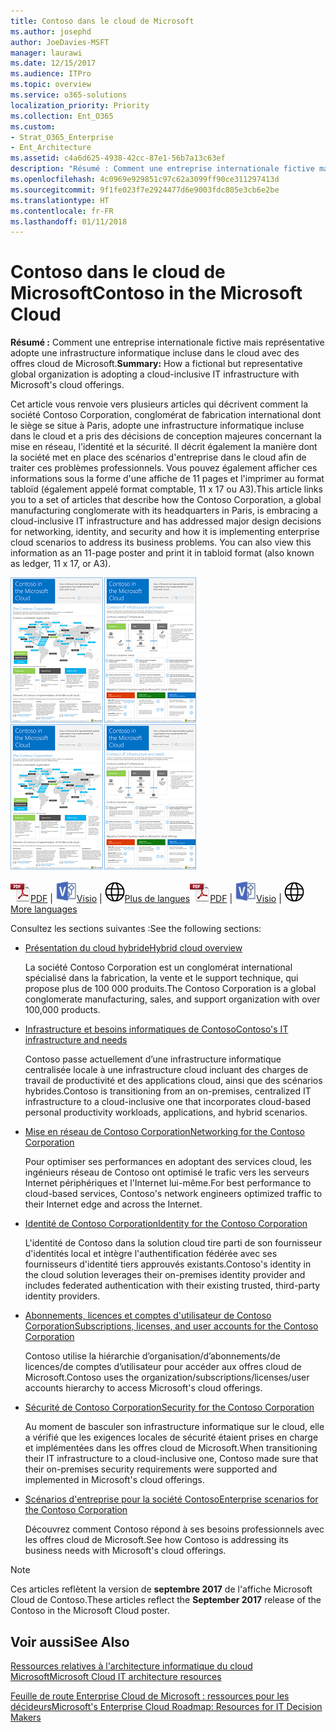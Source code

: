 ```yaml
---
title: Contoso dans le cloud de Microsoft
ms.author: josephd
author: JoeDavies-MSFT
manager: laurawi
ms.date: 12/15/2017
ms.audience: ITPro
ms.topic: overview
ms.service: o365-solutions
localization_priority: Priority
ms.collection: Ent_O365
ms.custom:
- Strat_O365_Enterprise
- Ent_Architecture
ms.assetid: c4a6d625-4938-42cc-87e1-56b7a13c63ef
description: "Résumé : Comment une entreprise internationale fictive mais représentative adopte une infrastructure informatique incluse dans le cloud avec des offres cloud de Microsoft."
ms.openlocfilehash: 4c0969e929851c97c62a3099ff90ce311297413d
ms.sourcegitcommit: 9f1fe023f7e2924477d6e9003fdc805e3cb6e2be
ms.translationtype: HT
ms.contentlocale: fr-FR
ms.lasthandoff: 01/11/2018
---
```

# <a name="contoso-in-the-microsoft-cloud"></a><span data-ttu-id="7eab2-103">Contoso dans le cloud de Microsoft</span><span class="sxs-lookup"><span data-stu-id="7eab2-103">Contoso in the Microsoft Cloud</span></span>

 <span data-ttu-id="7eab2-104">**Résumé :** Comment une entreprise internationale fictive mais représentative adopte une infrastructure informatique incluse dans le cloud avec des offres cloud de Microsoft.</span><span class="sxs-lookup"><span data-stu-id="7eab2-104">**Summary:** How a fictional but representative global organization is adopting a cloud-inclusive IT infrastructure with Microsoft's cloud offerings.</span></span>
  
<span data-ttu-id="7eab2-p101">Cet article vous renvoie vers plusieurs articles qui décrivent comment la société Contoso Corporation, conglomérat de fabrication international dont le siège se situe à Paris, adopte une infrastructure informatique incluse dans le cloud et a pris des décisions de conception majeures concernant la mise en réseau, l'identité et la sécurité. Il décrit également la manière dont la société met en place des scénarios d'entreprise dans le cloud afin de traiter ces problèmes professionnels. Vous pouvez également afficher ces informations sous la forme d'une affiche de 11 pages et l'imprimer au format tabloïd (également appelé format comptable, 11 x 17 ou A3).</span><span class="sxs-lookup"><span data-stu-id="7eab2-p101">This article links you to a set of articles that describe how the Contoso Corporation, a global manufacturing conglomerate with its headquarters in Paris, is embracing a cloud-inclusive IT infrastructure and has addressed major design decisions for networking, identity, and security and how it is implementing enterprise cloud scenarios to address its business problems. You can also view this information as an 11-page poster and print it in tabloid format (also known as ledger, 11 x 17, or A3).</span></span>
  
<span data-ttu-id="7eab2-107">[![Image miniature de l’affiche de Contoso dans Microsoft Cloud.](images/Contoso_Poster/Thumbnail.png)](https://www.microsoft.com/download/details.aspx?id=54427)</span><span class="sxs-lookup"><span data-stu-id="7eab2-107">[![Thumb image of the Contoso in the Microsoft Cloud poster.](images/Contoso_Poster/Thumbnail.png)](https://www.microsoft.com/download/details.aspx?id=54427)</span></span>
  
<span data-ttu-id="7eab2-108">![Fichier PDF](images/Common_Images/PDFIcon.png)[PDF](https://go.microsoft.com/fwlink/p/?linkid=842085)  | ![Fichier Visio](images/Common_Images/VisioIcon.png)[Visio](https://go.microsoft.com/fwlink/p/?linkid=842086)  | ![Affichage d'une page contenant des versions dans d'autres langues](images/Common_Images/GlobeIcon.png)[Plus de langues](https://www.microsoft.com/download/details.aspx?id=54427)</span><span class="sxs-lookup"><span data-stu-id="7eab2-108">![PDF file](images/Common_Images/PDFIcon.png)[PDF](https://go.microsoft.com/fwlink/p/?linkid=842085)  | ![Visio file](images/Common_Images/VisioIcon.png)[Visio](https://go.microsoft.com/fwlink/p/?linkid=842086)  | ![See a page with versions in additional languages](images/Common_Images/GlobeIcon.png)[More languages](https://www.microsoft.com/download/details.aspx?id=54427)</span></span>
  
<span data-ttu-id="7eab2-109">Consultez les sections suivantes :</span><span class="sxs-lookup"><span data-stu-id="7eab2-109">See the following sections:</span></span>
  
- [<span data-ttu-id="7eab2-110">Présentation du cloud hybride</span><span class="sxs-lookup"><span data-stu-id="7eab2-110">Hybrid cloud overview</span></span>](hybrid-cloud-overview.md)
    
    <span data-ttu-id="7eab2-111">La société Contoso Corporation est un conglomérat international spécialisé dans la fabrication, la vente et le support technique, qui propose plus de 100 000 produits.</span><span class="sxs-lookup"><span data-stu-id="7eab2-111">The Contoso Corporation is a global conglomerate manufacturing, sales, and support organization with over 100,000 products.</span></span>
    
- [<span data-ttu-id="7eab2-112">Infrastructure et besoins informatiques de Contoso</span><span class="sxs-lookup"><span data-stu-id="7eab2-112">Contoso's IT infrastructure and needs</span></span>](contoso-it-infrastructure-and-needs.md)
    
    <span data-ttu-id="7eab2-113">Contoso passe actuellement d’une infrastructure informatique centralisée locale à une infrastructure cloud incluant des charges de travail de productivité et des applications cloud, ainsi que des scénarios hybrides.</span><span class="sxs-lookup"><span data-stu-id="7eab2-113">Contoso is transitioning from an on-premises, centralized IT infrastructure to a cloud-inclusive one that incorporates cloud-based personal productivity workloads, applications, and hybrid scenarios.</span></span>
    
- [<span data-ttu-id="7eab2-114">Mise en réseau de Contoso Corporation</span><span class="sxs-lookup"><span data-stu-id="7eab2-114">Networking for the Contoso Corporation</span></span>](networking-for-the-contoso-corporation.md)
    
    <span data-ttu-id="7eab2-115">Pour optimiser ses performances en adoptant des services cloud, les ingénieurs réseau de Contoso ont optimisé le trafic vers les serveurs Internet périphériques et l'Internet lui-même.</span><span class="sxs-lookup"><span data-stu-id="7eab2-115">For best performance to cloud-based services, Contoso's network engineers optimized traffic to their Internet edge and across the Internet.</span></span>
    
- [<span data-ttu-id="7eab2-116">Identité de Contoso Corporation</span><span class="sxs-lookup"><span data-stu-id="7eab2-116">Identity for the Contoso Corporation</span></span>](identity-for-the-contoso-corporation.md)
    
    <span data-ttu-id="7eab2-117">L'identité de Contoso dans la solution cloud tire parti de son fournisseur d'identités local et intègre l'authentification fédérée avec ses fournisseurs d'identité tiers approuvés existants.</span><span class="sxs-lookup"><span data-stu-id="7eab2-117">Contoso's identity in the cloud solution leverages their on-premises identity provider and includes federated authentication with their existing trusted, third-party identity providers.</span></span>
    
- [<span data-ttu-id="7eab2-118">Abonnements, licences et comptes d'utilisateur de Contoso Corporation</span><span class="sxs-lookup"><span data-stu-id="7eab2-118">Subscriptions, licenses, and user accounts for the Contoso Corporation</span></span>](subscriptions-licenses-and-user-accounts-for-the-contoso-corporation.md)
    
    <span data-ttu-id="7eab2-119">Contoso utilise la hiérarchie d’organisation/d’abonnements/de licences/de comptes d’utilisateur pour accéder aux offres cloud de Microsoft.</span><span class="sxs-lookup"><span data-stu-id="7eab2-119">Contoso uses the organization/subscriptions/licenses/user accounts hierarchy to access Microsoft's cloud offerings.</span></span>
    
- [<span data-ttu-id="7eab2-120">Sécurité de Contoso Corporation</span><span class="sxs-lookup"><span data-stu-id="7eab2-120">Security for the Contoso Corporation</span></span>](security-for-the-contoso-corporation.md)
    
    <span data-ttu-id="7eab2-121">Au moment de basculer son infrastructure informatique sur le cloud, elle a vérifié que les exigences locales de sécurité étaient prises en charge et implémentées dans les offres cloud de Microsoft.</span><span class="sxs-lookup"><span data-stu-id="7eab2-121">When transitioning their IT infrastructure to a cloud-inclusive one, Contoso made sure that their on-premises security requirements were supported and implemented in Microsoft's cloud offerings.</span></span>
    
- [<span data-ttu-id="7eab2-122">Scénarios d'entreprise pour la société Contoso</span><span class="sxs-lookup"><span data-stu-id="7eab2-122">Enterprise scenarios for the Contoso Corporation</span></span>](enterprise-scenarios-for-the-contoso-corporation.md)
    
    <span data-ttu-id="7eab2-123">Découvrez comment Contoso répond à ses besoins professionnels avec les offres cloud de Microsoft.</span><span class="sxs-lookup"><span data-stu-id="7eab2-123">See how Contoso is addressing its business needs with Microsoft's cloud offerings.</span></span>
    
> [!NOTE]
> <span data-ttu-id="7eab2-124">Ces articles reflètent la version de **septembre 2017** de l'affiche Microsoft Cloud de Contoso.</span><span class="sxs-lookup"><span data-stu-id="7eab2-124">These articles reflect the **September 2017** release of the Contoso in the Microsoft Cloud poster.</span></span>
  
## <a name="see-also"></a><span data-ttu-id="7eab2-125">Voir aussi</span><span class="sxs-lookup"><span data-stu-id="7eab2-125">See Also</span></span>

[<span data-ttu-id="7eab2-126">Ressources relatives à l'architecture informatique du cloud Microsoft</span><span class="sxs-lookup"><span data-stu-id="7eab2-126">Microsoft Cloud IT architecture resources</span></span>](microsoft-cloud-it-architecture-resources.md)

<span data-ttu-id="7eab2-127">[Feuille de route Enterprise Cloud de Microsoft : ressources pour les décideurs](https://sway.com/FJ2xsyWtkJc2taRD)</span><span class="sxs-lookup"><span data-stu-id="7eab2-127">[Microsoft's Enterprise Cloud Roadmap: Resources for IT Decision Makers](https://sway.com/FJ2xsyWtkJc2taRD)</span></span>




